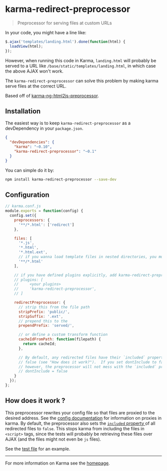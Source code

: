 # karma-redirect-preprocessor

> Preprocessor for serving files at custom URLs

In your code, you might have a line like:
```js
$.ajax('templates/landing.html').done(function(html) {
  loadView(html);
});
```
However, when running this code in Karma, `landing.html` will probably be served
to a URL like `/base/static/templates/landing.html`, in which case the above
AJAX won't work.

The `karma-redirect-preprocessor` can solve this problem by making karma serve
files at the correct URL.

Based off of [karma-ng-html2js-preprocessor](https://github.com/karma-runner/karma-ng-html2js-preprocessor).

## Installation

The easiest way is to keep `karma-redirect-preprocessor` as a devDependency in your `package.json`.
```json
{
  "devDependencies": {
    "karma": "~0.10",
    "karma-redirect-preprocessor": "~0.1"
  }
}
```

You can simple do it by:
```bash
npm install karma-redirect-preprocessor --save-dev
```

## Configuration
```js
// karma.conf.js
module.exports = function(config) {
  config.set({
    preprocessors: {
      '**/*.html': ['redirect']
    },

    files: [
      '*.js',
      '*.html',
      '*.html.ext',
      // if you wanna load template files in nested directories, you must use this
      '**/*.html'
    ],

    // if you have defined plugins explicitly, add karma-redirect-preprocessor
    // plugins: [
    //     <your plugins>
    //     'karma-redirect-preprocessor',
    // ]

    redirectPreprocessor: {
      // strip this from the file path
      stripPrefix: 'public/',
      stripSuffix: '.ext',
      // prepend this to the
      prependPrefix: 'served/',

      // or define a custom transform function
      cacheIdFromPath: function(filepath) {
        return cacheId;
      },

      // By default, any redirected files have their `included` property set to
      // false (see "How does it work?").  If you set dontInclude to false
      // however, the preprocessor will not mess with the `included` property.
      // dontInclude = false
    }
  });
};
```


## How does it work ?

This preprocessor rewrites your config file so that files are proxied to the
desired address.  See the [config documentation](http://karma-runner.github.io/0.13/config/configuration-file.html)
for information on proxies in karma.  By default, the preprocessor also sets the
[`included` property ](http://karma-runner.github.io/0.13/config/files.html) of
all redirected files to `false`.  This stops karma from including the files in
`<script>` tags, since the tests will probably be retrieving these files over
AJAX (and the files might not even be `js` files).

See the [test file](/test/e2e/karma.conf.js) for an example.

----

For more information on Karma see the [homepage].


[homepage]: http://karma-runner.github.com
